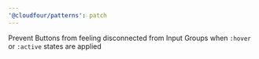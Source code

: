 ```yaml
---
'@cloudfour/patterns': patch
---
```


Prevent Buttons from feeling disconnected from Input Groups when `:hover` or `:active` states are applied
